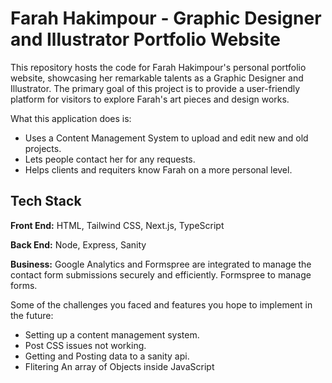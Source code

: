 # Farah Hakimpour - Graphic Designer and Illustrator Portfolio Website

This repository hosts the code for Farah Hakimpour's personal portfolio website, showcasing her remarkable talents as a Graphic Designer and Illustrator. The primary goal of this project is to provide a user-friendly platform for visitors to explore Farah's art pieces and design works.

What this application does is: 

* Uses a Content Management System to upload and edit new and old projects.
* Lets people contact her for any requests.
* Helps clients and requiters know Farah on a more personal level.

## Tech Stack

**Front End:** HTML, Tailwind CSS, Next.js, TypeScript 

**Back End:** Node, Express, Sanity

**Business:** Google Analytics and Formspree are integrated to manage the contact form submissions securely and efficiently. 
Formspree to manage forms.

Some of the challenges you faced and features you hope to implement in the future: 

* Setting up a content management system. 
* Post CSS issues not working. 
* Getting and Posting data to a sanity api.
* Flitering An array of Objects inside JavaScript 